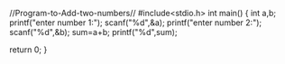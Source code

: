 //Program-to-Add-two-numbers//
#include<stdio.h>
int main() 
{
int a,b;
printf("enter number 1:");
scanf("%d",&a);
printf("enter number 2:");
scanf("%d",&b);
sum=a+b;
printf("%d",sum);


return 0;
}

